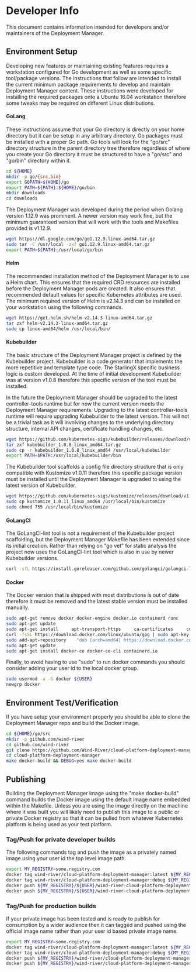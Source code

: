 # Developer Info

This document contains information intended for developers and/or maintainers
of the Deployment Manager.  

## Environment Setup

Developing new features or maintaining existing features requires a workstation
configured for Go development as well as some specific tool/package versions.
The instructions that follow are intended to install the current minimum
package requirements to develop and maintain Deployment Manager content.  These
instructions were developed for installing the required packages onto a Ubuntu
16.04 workstation therefore some tweaks may be required on different Linux 
distributions. 

#### GoLang
These instructions assume that your Go directory is directly on your home
directory but it can be setup in any arbitrary directory.  Go packages must be
installed with a proper Go path.  Go tools will look for the "go/src" directory
structure in the parent directory tree therefore regardless of where you create
your Go directory it must be structured to have a "go/src" and "go/bin" 
directory within it.

```bash
cd ${HOME}
mkdir -p go/{src,bin}
export GOPATH=${HOME}/go
export PATH=${PATH}:${HOME}/go/bin
mkdir downloads
cd downloads
```

The Deployment Manager was developed during the period when Golang version
1.12.9 was prominent.  A newer version may work fine, but the minimum guaranteed
version that will work with the tools and Makefiles provided is v1.12.9.
 
```bash
wget https://dl.google.com/go/go1.12.9.linux-amd64.tar.gz
sudo tar -C /usr/local -zxf go1.12.9.linux-amd64.tar.gz
export PATH=${PATH}:/usr/local/go/bin
```

#### Helm

The recommended installation method of the Deployment Manager is to use a Helm
chart.  This ensures that the required CRD resources are installed before the
Deployment Manager pods are created.  It also ensures that recommended default
values for specific Kubernetes attributes are used.  The minimum required 
version of Helm is v2.14.3 and can be installed on your workstation using the 
following commands.
 
```bash
wget https://get.helm.sh/helm-v2.14.3-linux-amd64.tar.gz
tar zxf helm-v2.14.3-linux-amd64.tar.gz
sudo cp linux-amd64/helm /usr/local/bin/
```

#### Kubebuilder

The basic structure of the Deployment Manager project is defined by the 
Kubebuilder project.  Kubebuilder is a code generator that implements the more
repetitive and template type code.  The StarlingX specific business logic is 
custom developed. At the time of initial development Kubebuilder was at version
v1.0.8 therefore this specific version of the tool must be installed.  

In the future the Deployment Manager should be upgraded to the latest 
controller-tools runtime but for now the current version meets the Deployment
Manager requirements.  Upgrading to the latest controller-tools runtime will 
require upgrading Kubebuilder to the latest version.  This will not be a trivial
task as it will involving changes to the underlying directory structure,
internal API changes, certificate handling changes, etc. 
  
```bash
wget https://github.com/kubernetes-sigs/kubebuilder/releases/download/v1.0.8/kubebuilder_1.0.8_linux_amd64.tar.gz
tar zxf kubebuilder_1.0.8_linux_amd64.tar.gz
sudo cp -r kubebuilder_1.0.8_linux_amd64 /usr/local/kubebuilder
export PATH=$PATH:/usr/local/kubebuilder/bin
```

The Kubebuilder tool scaffolds a config file directory structure that is only 
compatible with Kustomize v1.0.11 therefore this specific package version must
be installed until the Deployment Manager is upgraded to using the latest
version of Kubebuilder.

```bash
wget https://github.com/kubernetes-sigs/kustomize/releases/download/v1.0.11/kustomize_1.0.11_linux_amd64
sudo cp kustomize_1.0.11_linux_amd64 /usr/local/bin/kustomize
sudo chmod 755 /usr/local/bin/kustomize
```


#### GoLangCI

The GoLangCI-lint tool is not a requirement of the Kubebuilder project 
scaffolding, but the Deployment Manager Makefile has been extended since its
initial creation.  Rather than relying on "go vet" for static analysis the
project now uses the GoLangCI-lint tool which is also in use by newer
Kubebuilder versions.

```bash
curl -sfL https://install.goreleaser.com/github.com/golangci/golangci-lint.sh | sh -s -- -b $(go env GOPATH)/bin v1.17.1
```

#### Docker

The Docker version that is shipped with most distributions is out of date
therefore it must be removed and the latest stable version must be installed
manually.

```bash
sudo apt-get remove docker docker-engine docker.io containerd runc
sudo apt-get update
sudo apt-get install     apt-transport-https     ca-certificates     curl     gnupg-agent     software-properties-common
curl -fsSL https://download.docker.com/linux/ubuntu/gpg | sudo apt-key add -
sudo add-apt-repository    "deb [arch=amd64] https://download.docker.com/linux/ubuntu   $(lsb_release -cs) stable"
sudo apt-get update
sudo apt-get install docker-ce docker-ce-cli containerd.io
```

Finally, to avoid having to use "sudo" to run docker commands you should
consider adding your user id to the local docker group.  

```bash
sudo usermod -a -G docker ${USER}
newgrp docker
```

## Environment Test/Verification

If you have setup your environment properly you should be able to clone the
Deployment Manager repo and build the Docker image.

```bash
cd ${HOME}/go/src
mkdir -p github.com/wind-river
cd github.com/wind-river
git clone https://github.com/Wind-River/cloud-platform-deployment-manager
cd cloud-platform-deployment-manager
make docker-build && DEBUG=yes make docker-build
```

## Publishing
Building the Deployment Manager image using the "make docker-build" command
builds the Docker image using the default image name embedded within the
Makefile.  Unless you are using the image directly on the machine where it was
built you will likely need to publish this image to a public or private Docker
registry so that it can be pulled from whatever Kubernetes platform is being
used as your test platform.   

### Tag/Push for private developer builds
The following commands tag and push the image as a privately named image using
your user id the top level image path.

```bash
export MY_REGISTRY=some.registry.com
docker tag wind-river/cloud-platform-deployment-manager:latest ${MY_REGISTRY}/${USER}/wind-river-cloud-platform-deployment-manager:latest
docker tag wind-river/cloud-platform-deployment-manager:debug ${MY_REGISTRY}/${USER}/wind-river-cloud-platform-deployment-manager:debug
docker push ${MY_REGISTRY}/${USER}/wind-river-cloud-platform-deployment-manager:latest
docker push ${MY_REGISTRY}/${USER}/wind-river-cloud-platform-deployment-manager:debug
```

### Tag/Push for production builds
If your private image has been tested and is ready to publish for consumption by
a wider audience then it can tagged and pushed using the official image name
rather than your user id based private image name.

```bash
export MY_REGISTRY=some.registry.com
docker tag wind-river/cloud-platform-deployment-manager:latest ${MY_REGISTRY}/wind-river/cloud-platform-deployment-manager:latest
docker tag wind-river/cloud-platform-deployment-manager:debug ${MY_REGISTRY}/wind-river/cloud-platform-deployment-manager:debug
docker push ${MY_REGISTRY}/wind-river/cloud-platform-deployment-manager:latest
docker push ${MY_REGISTRY}/wind-river/cloud-platform-deployment-manager:debug
```
